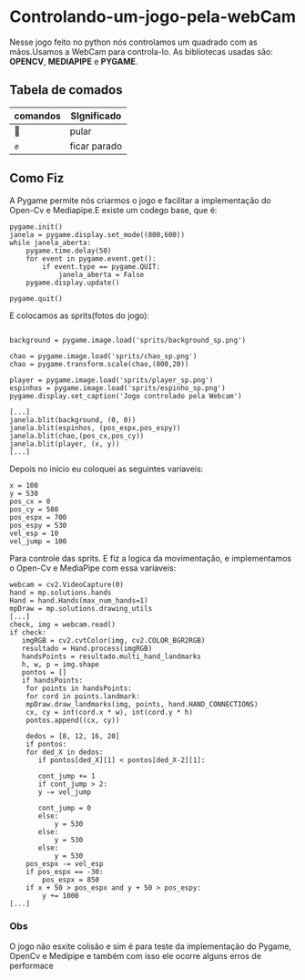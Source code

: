 # Controlando-um-jogo-pela-webCam
Nesse jogo feito no python nós controlamos um quadrado com as mãos.Usamos a WebCam para controla-lo.
As bibliotecas usadas são: **OPENCV**, **MEDIAPIPE** e **PYGAME**.

## Tabela de comados
|comandos|SIgnificado|
-------- |-----------|
|  🤚    |pular|
|  ✊    |ficar parado|

## Como Fiz

A Pygame permite nós criarmos o jogo e facilitar a implementação do Open-Cv e Mediapipe.E existe um codego base, que é:

````commandline
pygame.init()
janela = pygame.display.set_mode((800,600))
while janela_aberta:
    pygame.time.delay(50)
    for event in pygame.event.get():
        if event.type == pygame.QUIT:
            janela_aberta = False
    pygame.display.update()

pygame.quit()
````
E colocamos as sprits(fotos do jogo):

````commandline

background = pygame.image.load('sprits/background_sp.png')

chao = pygame.image.load('sprits/chao_sp.png')
chao = pygame.transform.scale(chao,(800,20))

player = pygame.image.load('sprits/player_sp.png')
espinhos = pygame.image.load('sprits/espinho_sp.png')
pygame.display.set_caption('Jogo controlado pela Webcam')

[...]
janela.blit(background, (0, 0))
janela.blit(espinhos, (pos_espx,pos_espy))
janela.blit(chao,(pos_cx,pos_cy))
janela.blit(player, (x, y))
[...]

````
Depois no inicio eu coloquei as seguintes variaveis:
````commandline
x = 100
y = 530
pos_cx = 0
pos_cy = 580
pos_espx = 700
pos_espy = 530
vel_esp = 10
vel_jump = 100
````
Para controle das sprits.
E fiz a logica da movimentação, e implementamos o Open-Cv e MediaPipe com essa varíaveis:
````commandline
webcam = cv2.VideoCapture(0)
hand = mp.solutions.hands
Hand = hand.Hands(max_num_hands=1)
mpDraw = mp.solutions.drawing_utils
[...]
check, img = webcam.read()
if check:
   imgRGB = cv2.cvtColor(img, cv2.COLOR_BGR2RGB)
   resultado = Hand.process(imgRGB)
   handsPoints = resultado.multi_hand_landmarks
   h, w, p = img.shape
   pontos = []
   if handsPoints:
    for points in handsPoints:
    for cord in points.landmark:
    mpDraw.draw_landmarks(img, points, hand.HAND_CONNECTIONS)
    cx, cy = int(cord.x * w), int(cord.y * h)
    pontos.append((cx, cy))

    dedos = [8, 12, 16, 20]
    if pontos:
    for ded_X in dedos:
       if pontos[ded_X][1] < pontos[ded_X-2][1]:

       cont_jump += 1
       if cont_jump > 2:
       y -= vel_jump

       cont_jump = 0
       else:
           y = 530
       else:
           y = 530
       else:
           y = 530
    pos_espx -= vel_esp
    if pos_espx == -30:
        pos_espx = 850
    if x + 50 > pos_espx and y + 50 > pos_espy:
        y += 1000
[...]
````

### Obs
O jogo não esxite colisão e sim é para teste da implementação do Pygame, OpenCv e Medipipe e também com isso ele ocorre alguns erros de performace
